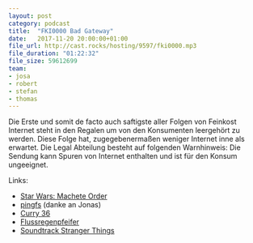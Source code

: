 ```yaml
---
layout: post
category: podcast
title:  "FKI0000 Bad Gateway"
date:   2017-11-20 20:00:00+01:00
file_url: http://cast.rocks/hosting/9597/fki0000.mp3
file_duration: "01:22:32"
file_size: 59612699
team:
- josa
- robert
- stefan
- thomas
---
```


Die Erste und somit de facto auch saftigste aller Folgen von Feinkost Internet
steht in den Regalen um von den Konsumenten leergehört zu werden. Diese Folge
hat, zugegebenermaßen weniger Internet inne als erwartet. Die Legal Abteilung
besteht auf folgenden Warnhinweis: Die Sendung kann Spuren von Internet
enthalten und ist für den Konsum ungeeignet.

Links:

- [Star Wars: Machete Order](http://www.nomachetejuggling.com/2011/11/11/the-star-wars-saga-suggested-viewing-order/)
- [pingfs](https://github.com/yarrick/pingfs) (danke an Jonas)
- [Curry 36](http://www.curry36.de/)
- [Flussregenpfeifer](https://de.wikipedia.org/wiki/Flussregenpfeifer)
- [Soundtrack Stranger Things](https://open.spotify.com/album/1puplOrvmUGoq2VxsB0ENJ)
